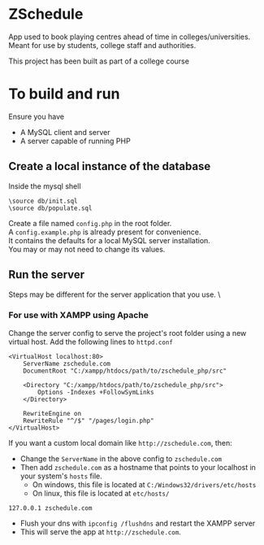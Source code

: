 # ZSchedule

App used to book playing centres ahead of time in colleges/universities. Meant for use by students, college staff and authorities.

This project has been built as part of a college course

# To build and run

Ensure you have

-   A MySQL client and server
-   A server capable of running PHP

## Create a local instance of the database

Inside the mysql shell

```
\source db/init.sql
\source db/populate.sql
```

Create a file named `config.php` in the root folder. \
A `config.example.php` is already present for convenience. \
It contains the defaults for a local MySQL server installation. \
You may or may not need to change its values.

## Run the server

Steps may be different for the server application that you use. \

### For use with XAMPP using Apache

Change the server config to serve the project's root folder using a new virtual host.
Add the following lines to `httpd.conf`

```
<VirtualHost localhost:80>
    ServerName zschedule.com
    DocumentRoot "C:/xampp/htdocs/path/to/zschedule_php/src"

    <Directory "C:/xampp/htdocs/path/to/zschedule_php/src">
        Options -Indexes +FollowSymLinks
    </Directory>

    RewriteEngine on
    RewriteRule "^/$" "/pages/login.php"
</VirtualHost>
```

If you want a custom local domain like `http://zschedule.com`, then:

-   Change the `ServerName` in the above config to `zschedule.com`
-   Then add `zschedule.com` as a hostname that points to your localhost in your system's `hosts` file.
    -   On windows, this file is located at `C:/Windows32/drivers/etc/hosts`
    -   On linux, this file is located at `etc/hosts/`

```
127.0.0.1 zschedule.com
```

-   Flush your dns with `ipconfig /flushdns` and restart the XAMPP server
-   This will serve the app at `http://zschedule.com`.
